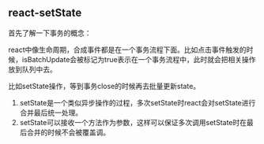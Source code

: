 ## react-setState ##

首先了解一下事务的概念：

react中像生命周期，合成事件都是在一个事务流程下面。比如点击事件触发的时候，isBatchUpdate会被标记为true表示在一个事务流程中，此时就会把相关操作放到队列中去。

比如setState操作，等到事务close的时候再去批量更新state。


1. setState是一个类似异步操作的过程，多次setState时react会对setState进行合并最后统一处理。
2. setState可以接收一个方法作为参数，这样可以保证多次调用setState时在最后合并的时候不会被覆盖调。
